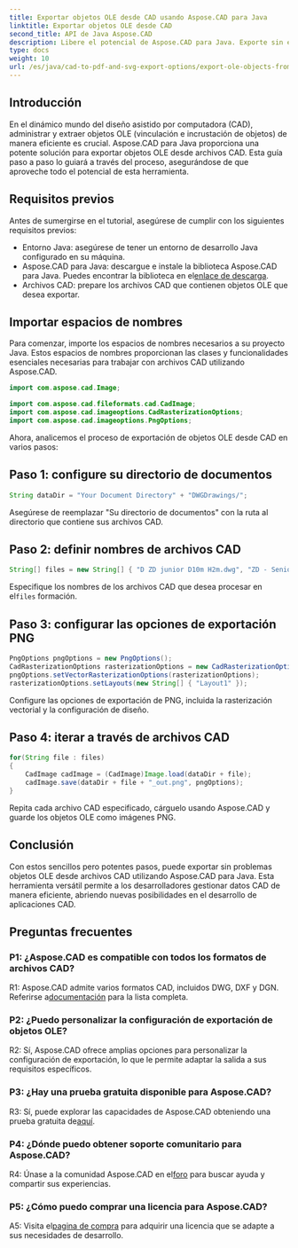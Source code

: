 ```yaml
---
title: Exportar objetos OLE desde CAD usando Aspose.CAD para Java
linktitle: Exportar objetos OLE desde CAD
second_title: API de Java Aspose.CAD
description: Libere el potencial de Aspose.CAD para Java. Exporte sin esfuerzo objetos OLE desde archivos CAD. Descárguelo ahora para una gestión perfecta de los datos CAD.
type: docs
weight: 10
url: /es/java/cad-to-pdf-and-svg-export-options/export-ole-objects-from-cad/
---
```

## Introducción

En el dinámico mundo del diseño asistido por computadora (CAD), administrar y extraer objetos OLE (vinculación e incrustación de objetos) de manera eficiente es crucial. Aspose.CAD para Java proporciona una potente solución para exportar objetos OLE desde archivos CAD. Esta guía paso a paso lo guiará a través del proceso, asegurándose de que aproveche todo el potencial de esta herramienta.

## Requisitos previos

Antes de sumergirse en el tutorial, asegúrese de cumplir con los siguientes requisitos previos:

- Entorno Java: asegúrese de tener un entorno de desarrollo Java configurado en su máquina.
-  Aspose.CAD para Java: descargue e instale la biblioteca Aspose.CAD para Java. Puedes encontrar la biblioteca en el[enlace de descarga](https://releases.aspose.com/cad/java/).
- Archivos CAD: prepare los archivos CAD que contienen objetos OLE que desea exportar.

## Importar espacios de nombres

Para comenzar, importe los espacios de nombres necesarios a su proyecto Java. Estos espacios de nombres proporcionan las clases y funcionalidades esenciales necesarias para trabajar con archivos CAD utilizando Aspose.CAD.

```java
import com.aspose.cad.Image;

import com.aspose.cad.fileformats.cad.CadImage;
import com.aspose.cad.imageoptions.CadRasterizationOptions;
import com.aspose.cad.imageoptions.PngOptions;
```

Ahora, analicemos el proceso de exportación de objetos OLE desde CAD en varios pasos:

## Paso 1: configure su directorio de documentos

```java
String dataDir = "Your Document Directory" + "DWGDrawings/";
```

Asegúrese de reemplazar "Su directorio de documentos" con la ruta al directorio que contiene sus archivos CAD.

## Paso 2: definir nombres de archivos CAD

```java
String[] files = new String[] { "D ZD junior D10m H2m.dwg", "ZD - Senior D6m H2m45.dwg" };
```

 Especifique los nombres de los archivos CAD que desea procesar en el`files` formación.

## Paso 3: configurar las opciones de exportación PNG

```java
PngOptions pngOptions = new PngOptions();
CadRasterizationOptions rasterizationOptions = new CadRasterizationOptions();
pngOptions.setVectorRasterizationOptions(rasterizationOptions);
rasterizationOptions.setLayouts(new String[] { "Layout1" });
```

Configure las opciones de exportación de PNG, incluida la rasterización vectorial y la configuración de diseño.

## Paso 4: iterar a través de archivos CAD

```java
for(String file : files)
{
    CadImage cadImage = (CadImage)Image.load(dataDir + file);
    cadImage.save(dataDir + file + "_out.png", pngOptions);
}
```

Repita cada archivo CAD especificado, cárguelo usando Aspose.CAD y guarde los objetos OLE como imágenes PNG.

## Conclusión

Con estos sencillos pero potentes pasos, puede exportar sin problemas objetos OLE desde archivos CAD utilizando Aspose.CAD para Java. Esta herramienta versátil permite a los desarrolladores gestionar datos CAD de manera eficiente, abriendo nuevas posibilidades en el desarrollo de aplicaciones CAD.

## Preguntas frecuentes

### P1: ¿Aspose.CAD es compatible con todos los formatos de archivos CAD?

 R1: Aspose.CAD admite varios formatos CAD, incluidos DWG, DXF y DGN. Referirse a[documentación](https://reference.aspose.com/cad/java/) para la lista completa.

### P2: ¿Puedo personalizar la configuración de exportación de objetos OLE?

R2: Sí, Aspose.CAD ofrece amplias opciones para personalizar la configuración de exportación, lo que le permite adaptar la salida a sus requisitos específicos.

### P3: ¿Hay una prueba gratuita disponible para Aspose.CAD?

 R3: Sí, puede explorar las capacidades de Aspose.CAD obteniendo una prueba gratuita de[aquí](https://releases.aspose.com/).

### P4: ¿Dónde puedo obtener soporte comunitario para Aspose.CAD?

 R4: Únase a la comunidad Aspose.CAD en el[foro](https://forum.aspose.com/c/cad/19) para buscar ayuda y compartir sus experiencias.

### P5: ¿Cómo puedo comprar una licencia para Aspose.CAD?

A5: Visita el[pagina de compra](https://purchase.aspose.com/buy) para adquirir una licencia que se adapte a sus necesidades de desarrollo.